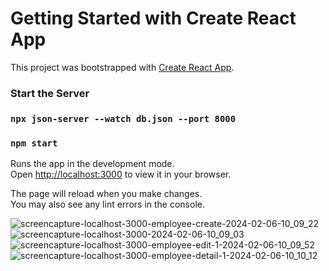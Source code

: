 # Getting Started with Create React App

This project was bootstrapped with [Create React App](https://github.com/facebook/create-react-app).
###  Start the Server
### `npx json-server --watch db.json --port 8000`  
### `npm start`

Runs the app in the development mode.\
Open [http://localhost:3000](http://localhost:3000) to view it in your browser.

The page will reload when you make changes.\
You may also see any lint errors in the console.

![screencapture-localhost-3000-employee-create-2024-02-06-10_09_22](https://github.com/Krishna-A17/Crud_Operations/assets/123158613/80776d48-f369-409d-affe-b613a9220dde)
![screencapture-localhost-3000-2024-02-06-10_09_03](https://github.com/Krishna-A17/Crud_Operations/assets/123158613/c6c5d5bf-c91e-4d6c-8eaf-29bd35710dcb)
![screencapture-localhost-3000-employee-edit-1-2024-02-06-10_09_52](https://github.com/Krishna-A17/Crud_Operations/assets/123158613/cc43a93e-dc79-489f-a62e-38cfca554a1e)
![screencapture-localhost-3000-employee-detail-1-2024-02-06-10_10_12](https://github.com/Krishna-A17/Crud_Operations/assets/123158613/f71cbf41-47a5-4214-9b13-c6cabeb1cfa2)
